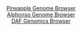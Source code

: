 <div id="Pineapple_Genome_Browser" align="center">
  <a href="https://igv.org/app/?sessionURL=blob:zZNRb9owFIX_i6VWmxQSJyEJiYSmtAXWsbYqKGRrVUUmcYKLYwfbhALiv89Fm_bSSeVh0yQ_2Fe27znHn_egxUISzkAEHNP2TNsGBpALvpmiuqH4FtVYgqhEVGIDCFxigVmOQbQHJZIKJZOv.uRCqUZGlkVU06kRq7gpXRPVaMcZ2kgz57V1ySlFcy6Q4kJaFwK13CJV29ngOWoaU_d2Tc8qkEIWos2CM8mtBrMq2.j7sl.lrMKM1zir11SRo4BM69EaC7NEn.J0Guc5lnKMt9dFPx5fxzN3kDyM_MuH5O5zmvjp.ZRUDKm1wP0z52KWPt.UZ85wdXsV.jMhr9Kq5cNxaz9_uT9zr84HLw0RWPbtwO65Yc_thjocwgr88j_51oOc6L2bQBYE2vloQsft4PYeyWe3xKuRHAY3f3B.MADl.VrTAPKFCCIbGi70Dc_xO69Tu2dA.JqP4AREj08GUALlS739cQ_UttHMAIlX6yM.BuCiwAJEnRDCwA5Dx.sGXRiG9sHYg7Wgfy_cYTIJA.jEjuNnJaFKA11kkjXSRIyZbV6a1e7ENG8mHm12kPu9HlzeqaaqPPlwEcPBaPlWlh7U_nXr4wNqo.9R9E.4e48QU81Phe1lO.r2eLrcxQm8K74T.a2LtrNVVV2_.cmO8ZwWTclFjZTeryt6.ZO2FgmCmNKFlkgyJ5SobapT5BsQ2Y6roQU5p1xTCEQ1_wANaNge_PgbTvfwdPgB">Pineapple Genome Browser</a>
</div>
<div id="Alphonso_Genome_Browser" align="center">
  <a href="https://igv.org/app/?sessionURL=blob:zZLdatswGIbvRZCygWNLduI_KMPN0t.0I8nStCnFKLbsiNqSI8l2k5B7nxo2dtJBc7AxMMb.kKX3ffzsQEOEpJyBENgm6psIAQPIFW.nuKwKcodLIkGY4UISAwiSEUFYQkC4AxmWCs8mI_3lSqlKhpZFVdUtMcu5KR0Tl3jLGW6lmfDSGvCiwEsusOJCWmcCN9yiedNtyRJXlanPdsy.lWKFLVxUK84ktyrC8rjV.8W_RnFOGC9JXNaFoocAsc6jM6Zmhr9E82mUJETKG7K5Sk.jm6vo3hnOFhfuYDH7djmfufOTKc0ZVrUgp4Mi2j6Q8UVqR.iqtxmml4_eCMqoxuOO8_Vk.FpRQeQp8pDvBH4PuRoMZSl5_Z8664se2fslQdOxGDKR3nfsc8_Xt2i0tW_r9SJqB.273T2wN0DBk1q7AJKV8EIEDQe6Rt92u2.PyDcgDDQhwSkIn54NoAROXvTypx1Qm0obAyRZ1wd5DMBFSgQIuwGEHgoCu9_zejAI0N7YgVoUfw_v.WwSeNCObNuNM1oorXMaS1ZJEzNmNklm5tsjeS788g1hbwzrlYj6k1t_.DAaLNfpdVnKP9A0gD788BN11Y9k.ifufSSIqZbHCvdaZx37jAROsw7WBUXX34U78BN3Mr58vH0XkK_rHgcn46LESq_XE_3607gGC4qZ0oOGSrqkBVWbuebIWxAi29HigoQXXJsIRL78BA1ooD78_FtQZ_.8_wE-">Alphonso Genome Browser</a>
</div>


<div id="DAF_Genomics_Browser" align="center">
  <a href="https://igv.org/app/?sessionURL=blob:tZFra9swFIb_i6D95KvsxLEhDC_rJWvadQlutpYSju3j2NSyHElukoX89wmvY7BRxqADSUicy_vqPAfyjEJWvCERoZY7sFyXGESWfLsA1tZ4AwwliQqoJRpEYIECmwxJdCAFSAXJfKYrS6VaGdl2DoW5xoazKpOW9CxoTck7VaJONakFDL7xBrbSyjjTyQpsqNuSN5LbkGUopenYLTbr1Rb08TO26lviinW1qnrVlTahjeVWAdpt1eS4.4uR_6CsV_UuXi7ivv4K99N8HF9N4zvvLLm_GE7uk0.Xy2S4PF1U6wZUJ3A8.7LMFu.Z8_kmTUfhZj75eELPu5zffb1sr0.8D6dnu7YSKMdu4I68cORTnxwNUvOs0xBIVgo3cn0joCOD.r75cvUGQz0FwSsSPTwaRAnInnT6w4GofatREYmbrqdmEC5yFCQyQ8cJ3DCkAz_wnTB0j8aBdKJ.Y5bnyTwMHBpTOrRSYFq_qOp.gFroz.Bbgfyts97_CipP01t20WIwmMz3m6d0tquvn2cO3k6dVzAZ5NVvFVwwUDr04_kCBWqtxrBRv6h4x8fjdw--">DAF Genomics Browser</a>
</div>
